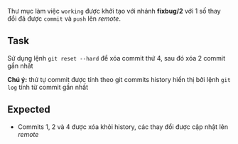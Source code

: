 Thư mục làm việc `working` được khởi tạo với nhánh **fixbug/2** với 1 số thay đổi đã được `commit` và `push` lên *remote*.

## Task
Sử dụng lệnh `git reset --hard` để xóa commit thứ 4, sau đó xóa 2 commit gần nhất

**Chú ý:** thứ tự commit được tính theo git commits history hiển thị bởi lệnh `git log` tính từ commit gần nhất

## Expected
- Commits 1, 2 và 4 được xóa khỏi history, các thay đổi được cập nhật lên *remote*

